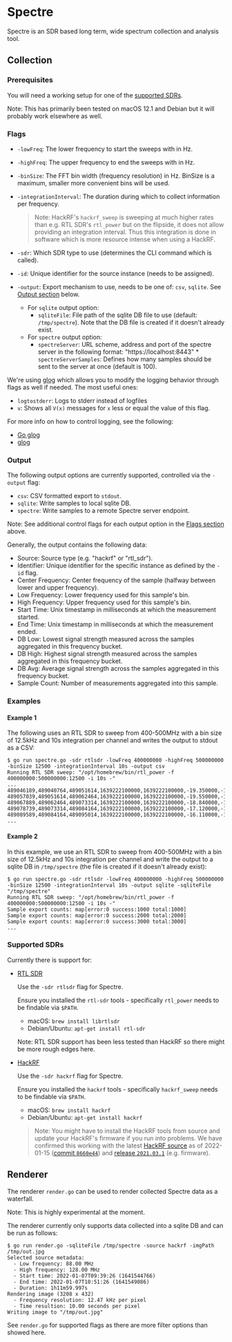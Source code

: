 # Spectre

Spectre is an SDR based long term, wide spectrum collection and analysis tool.

## Collection

### Prerequisites

You will need a working setup for one of the [supported SDRs](#supported-sdrs).

Note: This has primarily been tested on macOS 12.1 and Debian but it will probably work elsewhere as well.

### Flags

* `-lowFreq`: The lower frequency to start the sweeps with in Hz.

* `-highFreq`: The upper frequency to end the sweeps with in Hz.

* `-binSize`: The FFT bin width (frequency resolution) in Hz. BinSize is a maximum, smaller more convenient bins will be used.

* `-integrationInterval`: The duration during which to collect information per frequency.

    > Note: HackRF's `hackrf_sweep` is sweeping at much higher rates than e.g. RTL SDR's `rtl_power`
    > but on the flipside, it does not allow providing an integration interval. Thus this integration
    > is done in software which is more resource intense when using a HackRF.

* `-sdr`: Which SDR type to use (determines the CLI command which is called).

* `-id`: Unique identifier for the source instance (needs to be assigned).

* `-output`: Export mechanism to use, needs to be one of: `csv`, `sqlite`. See [Output section](#output) below.

    * For `sqlite` output option:
        * `sqliteFile`: File path of the sqlite DB file to use (default: `/tmp/spectre`). Note that the DB file is created if it doesn't already exist.
    * For `spectre` output option:
        *	`spectreServer`: URL scheme, address and port of the spectre server in the following format: "https://localhost:8443"
	      * `spectreServerSamples`: Defines how many samples should be sent to the server at once (default is 100).

We're using [glog]() which allows you to modify the logging behavior through flags as well if needed. The most useful ones:

* `logtostderr`: Logs to stderr instead of logfiles
* `v`: Shows all `V(x)` messages for `x` less or equal the value of this flag.

For more info on how to control logging, see the following:

* [Go glog](https://github.com/golang/glog)
* [glog](https://github.com/google/glog)

### Output

The following output options are currently supported, controlled via the `-output` flag:

* `csv`: CSV formatted export to `stdout`.
* `sqlite`: Write samples to local sqlite DB.
* `spectre`: Write samples to a remote Spectre server endpoint.

Note: See additional control flags for each output option in the [Flags section](#flags) above.

Generally, the output contains the following data:
* Source: Source type (e.g. "hackrf" or "rtl_sdr").
* Identifier: Unique identifier for the specific instance as defined by the `-id` flag.
* Center Frequency: Center frequency of the sample (halfway between lower and upper frequency).
* Low Frequency: Lower frequency used for this sample's bin.
* High Frequency: Upper frequency used for this sample's bin.
* Start Time: Unix timestamp in milliseconds at which the measurement started.
* End Time: Unix timestamp in milliseconds at which the measurement ended.
* DB Low: Lowest signal strength measured across the samples aggregated in this frequency bucket.
* DB High: Highest signal strength measured across the samples aggregated in this frequency bucket.
* DB Avg: Average signal strength  across the samples aggregated in this frequency bucket.
* Sample Count: Number of measurements aggregated into this sample.

### Examples

#### Example 1

The following uses an RTL SDR to sweep from 400-500MHz with a bin size of 12.5kHz and 10s integration
per channel and writes the output to stdout as a CSV:

```
$ go run spectre.go -sdr rtlsdr -lowFreq 400000000 -highFreq 500000000 -binSize 12500 -integrationInterval 10s -output csv
Running RTL SDR sweep: "/opt/homebrew/bin/rtl_power -f 400000000:500000000:12500 -i 10s -"
...
489046189,489040764,489051614,1639222100000,1639222100000,-19.350000,-19.350000,-19.350000,160
489057039,489051614,489062464,1639222100000,1639222100000,-19.550000,-19.550000,-19.550000,160
489067889,489062464,489073314,1639222100000,1639222100000,-18.840000,-18.840000,-18.840000,160
489078739,489073314,489084164,1639222100000,1639222100000,-17.120000,-17.120000,-17.120000,160
489089589,489084164,489095014,1639222100000,1639222100000,-16.110000,-16.110000,-16.110000,160
...
```

#### Example 2

In this example, we use an RTL SDR to sweep from 400-500MHz with a bin size of 12.5kHz and 10s integration
per channel and write the output to a sqlite DB in `/tmp/spectre` (the file is created if it doesn't already exist):

```
$ go run spectre.go -sdr rtlsdr -lowFreq 400000000 -highFreq 500000000 -binSize 12500 -integrationInterval 10s -output sqlite -sqliteFile "/tmp/spectre"
Running RTL SDR sweep: "/opt/homebrew/bin/rtl_power -f 400000000:500000000:12500 -i 10s -"
Sample export counts: map[error:0 success:1000 total:1000]
Sample export counts: map[error:0 success:2000 total:2000]
Sample export counts: map[error:0 success:3000 total:3000]
...
```

### Supported SDRs

Currently there is support for:

* [RTL SDR](https://osmocom.org/projects/rtl-sdr/wiki/Rtl-sdr)

    Use the `-sdr rtlsdr` flag for Spectre.

    Ensure you installed the `rtl-sdr` tools - specifically `rtl_power` needs to be findable via `$PATH`.

    * macOS: `brew install librtlsdr`
    * Debian/Ubuntu: `apt-get install rtl-sdr`

    Note: RTL SDR support has been less tested than HackRF so there might be more rough edges here.

* [HackRF](https://greatscottgadgets.com/hackrf/)

    Use the `-sdr hackrf` flag for Spectre.

    Ensure you installed the `hackrf` tools - specifically `hackrf_sweep` needs to be findable via `$PATH`.

    * macOS: `brew install hackrf`
    * Debian/Ubuntu: `apt-get install hackrf`

    > Note: You might have to install the HackRF tools from source and update your HackRF's firmware if you
    > run into problems. We have confirmed this working with the latest
    > [HackRF source](https://github.com/greatscottgadgets/hackrf) as of 2022-01-15
    > ([commit `8660e44`](https://github.com/greatscottgadgets/hackrf/commit/8660e44575b401855ae75d25e439c0e785c1af04))
    > and [release `2021.03.1`](https://github.com/greatscottgadgets/hackrf/releases/tag/v2021.03.1) (e.g. firmware).

## Renderer

The renderer `render.go` can be used to render collected Spectre data as a waterfall.

Note: This is highly experimental at the moment.

The renderer currently only supports data collected into a sqlite DB and can be run as follows:

```
$ go run render.go -sqliteFile /tmp/spectre -source hackrf -imgPath /tmp/out.jpg
Selected source metadata:
  - Low frequency: 88.00 MHz
  - High frequency: 128.00 MHz
  - Start time: 2022-01-07T09:39:26 (1641544766)
  - End time: 2022-01-07T10:51:26 (1641549086)
  - Duration: 1h11m59.997s
Rendering image (3208 x 432)
  - Frequency resolution: 12.47 kHz per pixel
  - Time resultion: 10.00 seconds per pixel
Writing image to "/tmp/out.jpg"
```

See `render.go` for supported flags as there are more filter options than showed here.